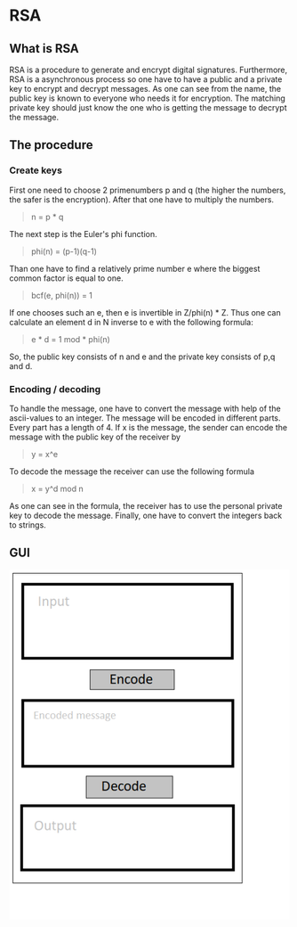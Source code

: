 # RSA

## What is RSA 

RSA is a procedure to generate and encrypt digital signatures. Furthermore, RSA is a asynchronous process so one have to have a public and a private key to encrypt and decrypt messages. As one can see from the name, the public key is known to everyone who needs it for encryption. The matching private key should just know the one who is getting the message to decrypt the message.

## The procedure

### Create keys
First one need to choose 2 primenumbers p and q (the higher the numbers, the safer is the encryption). After that one have to multiply the numbers.
> n = p * q  

The next step is the Euler's phi function.  
> phi(n) = (p-1)(q-1)  

Than one have to find a relatively prime number e where the biggest common factor is equal to one.
> bcf(e, phi(n)) = 1

If one chooses such an e, then e is invertible in Z/phi(n) * Z. Thus one can calculate an element d in N inverse to e with the following formula:
> e * d = 1 mod * phi(n)

So, the public key consists of n and e and the private key consists of p,q and d.

### Encoding / decoding

To handle the message, one have to convert the message with help of the ascii-values to an integer. The message will be encoded in different parts. Every part has a length of 4.
If x is the message, the sender can encode the message with the public key of the receiver by 
> y = x^e

To decode the message the receiver can use the following formula
> x = y^d mod n

As one can see in the formula, the receiver has to use the personal private key to decode the message. 
Finally, one have to convert the integers back to strings.

## GUI 
![RSA GUI](https://github.com/JoBo33/RSA/blob/main/GUI%20Example.png "RSA GUI")


